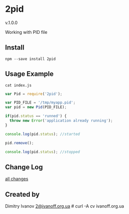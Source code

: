 # 2pid

v.1.0.0

Working with PID file


## Install

`npm --save install 2pid`


## Usage Example

`cat index.js`

```javascript
var Pid = require('2pid');

var PID_FILE = '/tmp/myapp.pid';
var pid = new Pid(PID_FILE);

if(pid.status == 'runned') {
  throw new Error('application already running');
}

console.log(pid.status); //started

pid.remove();

console.log(pid.status); //stopped
```


## Change Log
[all changes](CHANGELOG.md)

## Created by

Dimitry Ivanov <2@ivanoff.org.ua> # curl -A cv ivanoff.org.ua

